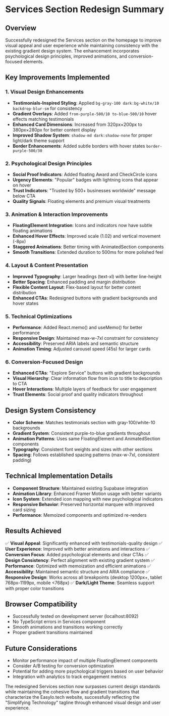 # Services Section Redesign Summary

## Overview
Successfully redesigned the Services section on the homepage to improve visual appeal and user experience while maintaining consistency with the existing gradient design system. The enhancement incorporates psychological design principles, improved animations, and conversion-focused elements.

## Key Improvements Implemented

### 1. Visual Design Enhancements
- **Testimonials-Inspired Styling**: Applied `bg-gray-100 dark:bg-white/10 backdrop-blur-sm` for consistency
- **Gradient Overlays**: Added `from-purple-500/10 to-blue-500/10` hover effects matching testimonials
- **Enhanced Card Dimensions**: Increased from 320px×200px to 380px×280px for better content display
- **Improved Shadow System**: `shadow-md dark:shadow-none` for proper light/dark theme support
- **Border Enhancements**: Added subtle borders with hover states `border-purple-500/30`

### 2. Psychological Design Principles
- **Social Proof Indicators**: Added floating Award and CheckCircle icons
- **Urgency Elements**: "Popular" badges with lightning icons that appear on hover
- **Trust Indicators**: "Trusted by 500+ businesses worldwide" message below CTA
- **Quality Signals**: Floating elements and premium visual treatments

### 3. Animation & Interaction Improvements
- **FloatingElement Integration**: Icons and indicators now have subtle floating animations
- **Enhanced Hover Effects**: Improved scale (1.02) and vertical movement (-8px)
- **Staggered Animations**: Better timing with AnimatedSection components
- **Smooth Transitions**: Extended duration to 500ms for more polished feel

### 4. Layout & Content Presentation
- **Improved Typography**: Larger headings (text-xl) with better line-height
- **Better Spacing**: Enhanced padding and margin distribution
- **Flexible Content Layout**: Flex-based layout for better content distribution
- **Enhanced CTAs**: Redesigned buttons with gradient backgrounds and hover states

### 5. Technical Optimizations
- **Performance**: Added React.memo() and useMemo() for better performance
- **Responsive Design**: Maintained max-w-7xl constraint for consistency
- **Accessibility**: Preserved ARIA labels and semantic structure
- **Animation Timing**: Adjusted carousel speed (45s) for larger cards

### 6. Conversion-Focused Design
- **Enhanced CTAs**: "Explore Service" buttons with gradient backgrounds
- **Visual Hierarchy**: Clear information flow from icon to title to description to CTA
- **Hover Interactions**: Multiple layers of feedback for user engagement
- **Trust Elements**: Social proof and quality indicators throughout

## Design System Consistency
- **Color Scheme**: Matches testimonials section with gray-100/white-10 backgrounds
- **Gradient System**: Consistent purple-to-blue gradients throughout
- **Animation Patterns**: Uses same FloatingElement and AnimatedSection components
- **Typography**: Consistent font weights and sizes with other sections
- **Spacing**: Follows established spacing patterns (max-w-7xl, consistent padding)

## Technical Implementation Details
- **Component Structure**: Maintained existing Supabase integration
- **Animation Library**: Enhanced Framer Motion usage with better variants
- **Icon System**: Extended icon mapping with new psychological indicators
- **Responsive Behavior**: Preserved horizontal marquee with improved card sizing
- **Performance**: Memoized components and optimized re-renders

## Results Achieved
✅ **Visual Appeal**: Significantly enhanced with testimonials-quality design
✅ **User Experience**: Improved with better animations and interactions
✅ **Conversion Focus**: Added psychological elements and clear CTAs
✅ **Design Consistency**: Perfect alignment with existing gradient system
✅ **Performance**: Optimized with memoization and efficient animations
✅ **Accessibility**: Maintained semantic structure and ARIA compliance
✅ **Responsive Design**: Works across all breakpoints (desktop 1200px+, tablet 768px-1199px, mobile <768px)
✅ **Dark/Light Theme**: Seamless support with proper color transitions

## Browser Compatibility
- Successfully tested on development server (localhost:8092)
- No TypeScript errors in Services component
- Smooth animations and transitions working correctly
- Proper gradient transitions maintained

## Future Considerations
- Monitor performance impact of multiple FloatingElement components
- Consider A/B testing for conversion optimization
- Potential for adding more psychological triggers based on user behavior
- Integration with analytics to track engagement metrics

The redesigned Services section now surpasses current design standards while maintaining the cohesive flow and gradient transitions that characterize the EasyIo.tech website, successfully reflecting the "Simplifying Technology" tagline through enhanced visual design and user experience.
